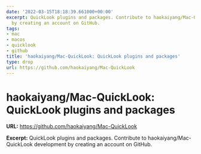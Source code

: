 ```yaml
---
date: '2022-03-15T18:18:39.661000+00:00'
excerpt: QuickLook plugins and packages. Contribute to haokaiyang/Mac-QuickLook development
  by creating an account on GitHub.
tags:
- mac
- macos
- quicklook
- github
title: 'haokaiyang/Mac-QuickLook: QuickLook plugins and packages'
type: drop
url: https://github.com/haokaiyang/Mac-QuickLook
---
```


# haokaiyang/Mac-QuickLook: QuickLook plugins and packages

**URL:** https://github.com/haokaiyang/Mac-QuickLook

**Excerpt:** QuickLook plugins and packages. Contribute to haokaiyang/Mac-QuickLook development by creating an account on GitHub.
